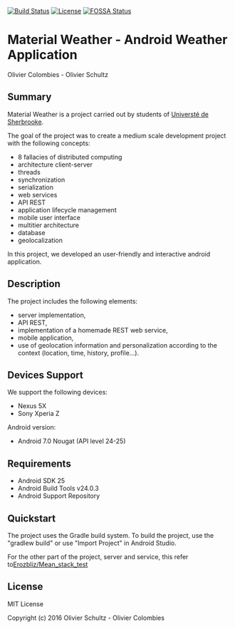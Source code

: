 [![Build Status](https://travis-ci.org/olivierschultz/material-weather.svg?branch=master)](https://travis-ci.org/olivierschultz/material-weather)
[![License](https://img.shields.io/:license-MIT-blue.svg)](https://opensource.org/licenses/MIT)
[![FOSSA Status](https://app.fossa.io/api/projects/git%2Bgithub.com%2Folivierschultz%2Fmaterial-weather.svg?type=small)](https://app.fossa.io/projects/git%2Bgithub.com%2Folivierschultz%2Fmaterial-weather?ref=badge_small)

# Material Weather - Android Weather Application

Olivier Colombies - Olivier Schultz

## Summary

Material Weather is a project carried out by students of [Universté de Sherbrooke](https://www.usherbrooke.ca/).

The goal of the project was to create a medium scale development project with the following concepts:

* 8 fallacies of distributed computing
* architecture client-server
* threads
* synchronization
* serialization
* web services
* API REST
* application lifecycle management
* mobile user interface
* multitier architecture
* database
* geolocalization

In this project, we developed an user-friendly and interactive android application.

## Description

The project includes the following elements:

* server implementation,
* API REST,
* implementation of a homemade REST web service,
* mobile application,
* use of geolocation information and personalization according to the context (location, time, history, profile...).

## Devices Support

We support the following devices:

* Nexus 5X
* Sony Xperia Z

Android version:

* Android 7.0 Nougat (API level 24-25)

## Requirements

* Android SDK 25
* Android Build Tools v24.0.3
* Android Support Repository

## Quickstart

The project uses the Gradle build system. To build the project, use the "gradlew build" or use "Import Project" in Android Studio.

For the other part of the project, server and service, this refer to[Erozbliz/Mean_stack_test](https://github.com/Erozbliz/MEAN_stack_test)

## License

MIT License

Copyright (c) 2016 Olivier Schultz - Olivier Colombies
